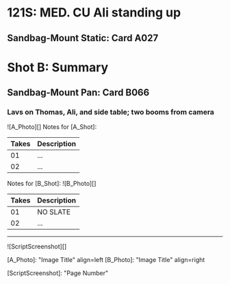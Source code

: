 # 121S: MED. CU Ali standing up 
## Sandbag-Mount Static: Card A027

# Shot B: Summary
## Sandbag-Mount Pan: Card B066

### Lavs on Thomas, Ali, and side table; two booms from camera

![A_Photo][]
Notes for [A_Shot]: 

| Takes | Description |
|:---|:----|
| 01 | ... |
| 02 | ... |

Notes for [B_Shot]: 
![B_Photo][]

| Takes | Description |
|:---|:----|
| 01 | NO SLATE |
| 02 | ... |

----

![ScriptScreenshot][]


[A_Photo]:  "Image Title" align=left
[B_Photo]:  "Image Title" align=right

[ScriptScreenshot]: "Page Number"